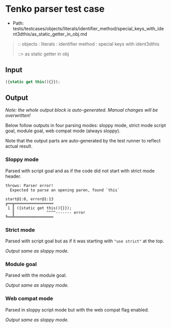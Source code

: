 # Tenko parser test case

- Path: tests/testcases/objects/literals/identifier_method/special_keys_with_ident3dthis/as_static_getter_in_obj.md

> :: objects : literals : identifier method : special keys with ident3dthis
>
> ::> as static getter in obj

## Input

`````js
({static get this(){}});
`````

## Output

_Note: the whole output block is auto-generated. Manual changes will be overwritten!_

Below follow outputs in four parsing modes: sloppy mode, strict mode script goal, module goal, web compat mode (always sloppy).

Note that the output parts are auto-generated by the test runner to reflect actual result.

### Sloppy mode

Parsed with script goal and as if the code did not start with strict mode header.

`````
throws: Parser error!
  Expected to parse an opening paren, found `this`

start@1:0, error@1:13
╔══╦═════════════════
 1 ║ ({static get this(){}});
   ║              ^^^^------- error
╚══╩═════════════════

`````

### Strict mode

Parsed with script goal but as if it was starting with `"use strict"` at the top.

_Output same as sloppy mode._

### Module goal

Parsed with the module goal.

_Output same as sloppy mode._

### Web compat mode

Parsed in sloppy script mode but with the web compat flag enabled.

_Output same as sloppy mode._
